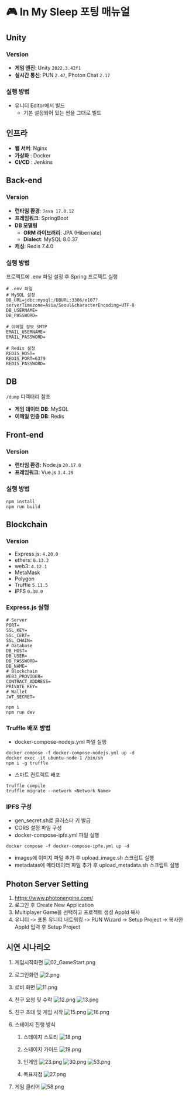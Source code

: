 # 🎮 In My Sleep 포팅 매뉴얼

## Unity

### Version

- **게임 엔진**: Unity `2022.3.42f1`
- **실시간 통신**: PUN `2.47`, Photon Chat `2.17`

### 실행 방법

- 유니티 Editor에서 빌드
    - 기본 설정되어 있는 씬을 그대로 빌드

## 인프라

- **웹 서버**: Nginx
- **가상화** : Docker
- **CI/CD** : Jenkins

## Back-end

### Version

- **런타임 환경**: `Java 17.0.12`
- **프레임워크**: SpringBoot
- **DB 모델링**
    - **ORM 라이브러리**: JPA (Hibernate)
    - **Dialect**: MySQL 8.0.37
- **캐싱**: Redis 7.4.0

### 실행 방법
프로젝트에 .env 파일 설정 후 Spring 프로젝트 실행
```env
# .env 파일
# MySQL 설정
DB_URL=jdbc:mysql:/DBURL:3306/e107?serverTimezone=Asia/Seoul&characterEncoding=UTF-8
DB_USERNAME=
DB_PASSWORD=

# 이메일 정보 SMTP
EMAIL_USERNAME=
EMAIL_PASSWORD=

# Redis 설정
REDIS_HOST=
REDIS_PORT=6379
REDIS_PASSWORD=
```

## DB
`/dump` 디렉터리 참조
- **게임 데이터 DB**: MySQL
- **이메일 인증 DB**: Redis

## Front-end

### Version

- **런타임 환경:** Node.js `20.17.0`
- **프레임워크**: Vue.js `3.4.29`

### 실행 방법

```terminal
npm install
npm run build
```

## Blockchain

### Version

- Express.js: `4.20.0`
- ethers: `6.13.2`
- web3: `4.12.1`
- MetaMask
- Polygon
- Truffle `5.11.5`
- IPFS `0.30.0`

### Express.js 실행
```
# Server
PORT=
SSL_KEY=
SSL_CERT=
SSL_CHAIN=
# Database
DB_HOST=
DB_USER=
DB_PASSWORD=
DB_NAME=
# Blockchain
WEB3_PROVIDER=
CONTRACT_ADDRESS=
PRIVATE_KEY=
# Wallet
JWT_SECRET=
```
```
npm i
npm run dev
```

### Truffle 배포 방법
- docker-compose-nodejs.yml 파일 실행
```
docker compose -f docker-compose-nodejs.yml up -d
docker exec -it ubuntu-node-1 /bin/sh
npm i -g truffle
```
- 스마트 컨트랙트 배포
```
truffle compile
truffle migrate --network <Network Name>
```

### IPFS 구성
- gen_secret.sh로 클러스터 키 발급
- CORS 설정 파일 구성
- docker-compose-ipfs.yml 파일 실행
```
docker compose -f docker-compose-ipfe.yml up -d
```
- images에 이미지 파일 추가 후 upload_image.sh 스크립트 실행
- metadatas에 메타데이터 파일 추가 후 upload_metadata.sh 스크립트 실행

## Photon Server Setting

1. https://www.photonengine.com/
2. 로그인 후 Create New Application
3. Multiplayer Game을 선택하고 프로젝트 생성 AppId 복사
4. 유니티 -> 포톤 유니티 네트워킹 -> PUN Wizard -> Setup Project -> 복사한 AppId 입력 후 Setup Project

## 시연 시나리오

1. 게임시작화면
![02_GameStart.png](./img/02_GameStart.png)


2. 로그인화면
![2.png](./img/2.png)


3. 로비 화면
![11.png](./img/11.png)


4. 친구 요청 및 수락
![12.png](./img/12.png)
![13.png](./img/13.png)


5. 친구 초대 및 게임 시작
![15.png](./img/15.png)
![16.png](./img/16.png)


6. 스테이지 진행 방식
   1. 스테이지 스토리
   ![18.png](./img/18.png)

   2. 스테이지 가이드
   ![19.png](./img/19.png)

   3. 인게임
   ![23.png](./img/23.png)
   ![30.png](./img/30.png)
   ![53.png](./img/53.png)
   4. 목표지점
   ![27.png](./img/27.png)

    

7. 게임 클리어
![58.png](./img/58.png)